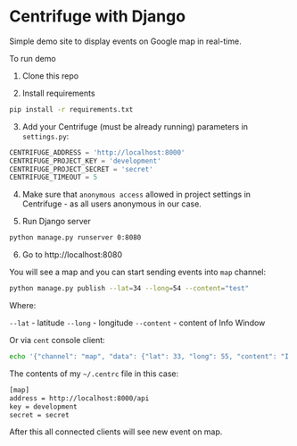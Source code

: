Centrifuge with Django
======================

Simple demo site to display events on Google map in real-time.

To run demo

1) Clone this repo

2) Install requirements

```bash
pip install -r requirements.txt
```

3) Add your Centrifuge (must be already running) parameters in `settings.py`:

```python
CENTRIFUGE_ADDRESS = 'http://localhost:8000'
CENTRIFUGE_PROJECT_KEY = 'development'
CENTRIFUGE_PROJECT_SECRET = 'secret'
CENTRIFUGE_TIMEOUT = 5
```

4) Make sure that `anonymous access` allowed in project settings in Centrifuge - as all users anonymous in our case.

5) Run Django server

```bash
python manage.py runserver 0:8080
```

6) Go to http://localhost:8080


You will see a map and you can start sending events into `map` channel:

```bash
python manage.py publish --lat=34 --long=54 --content="test"
```

Where:

`--lat` - latitude
`--long` - longitude
`--content` - content of Info Window

Or via `cent` console client:

```bash
echo '{"channel": "map", "data": {"lat": 33, "long": 55, "content": "I am testing Centrifuge"}}'|cent map publish
```

The contents of my `~/.centrc` file in this case:

```bash
[map]
address = http://localhost:8000/api
key = development
secret = secret
```

After this all connected clients will see new event on map.
